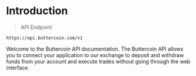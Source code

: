 # Introduction

> API Endpoint

```
https://api.buttercoin.com/v1
```

Welcome to the Buttercoin API documentation. The Buttercoin API allows you to connect your application to our exchange to deposit and withdraw funds from your account and execute trades without going through the web interface.


